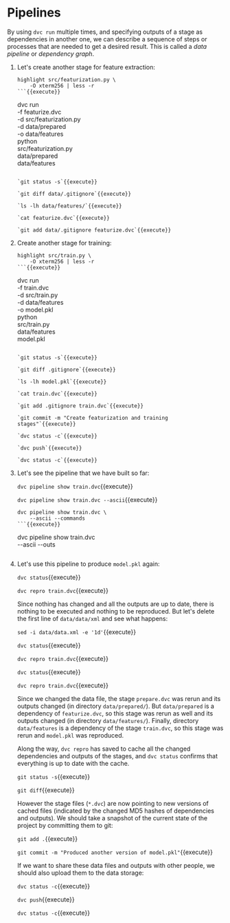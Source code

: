 # Pipelines

By using `dvc run` multiple times, and specifying outputs of a stage
as dependencies in another one, we can describe a sequence of steps or
processes that are needed to get a desired result. This is called a
_data pipeline_ or _dependency graph_.

1. Let's create another stage for feature extraction:

   ```
   highlight src/featurization.py \
       -O xterm256 | less -r
   ```{{execute}}

   ```
   dvc run \
       -f featurize.dvc \
       -d src/featurization.py \
       -d data/prepared \
       -o data/features \
       python \
           src/featurization.py \
           data/prepared \
           data/features
   ```{{execute}}

   `git status -s`{{execute}}
   
   `git diff data/.gitignore`{{execute}}

   `ls -lh data/features/`{{execute}}
   
   `cat featurize.dvc`{{execute}}
   
   `git add data/.gitignore featurize.dvc`{{execute}}
   
2. Create another stage for training:
   
   ```
   highlight src/train.py \
       -O xterm256 | less -r
   ```{{execute}}
   
   ```
   dvc run \
       -f train.dvc \
       -d src/train.py \
       -d data/features \
       -o model.pkl \
       python \
           src/train.py \
           data/features \
           model.pkl
   ```{{execute}}

   `git status -s`{{execute}}
   
   `git diff .gitignore`{{execute}}

   `ls -lh model.pkl`{{execute}}
   
   `cat train.dvc`{{execute}}
   
   `git add .gitignore train.dvc`{{execute}}
   
   `git commit -m "Create featurization and training stages"`{{execute}}
   
   `dvc status -c`{{execute}}
   
   `dvc push`{{execute}}
   
   `dvc status -c`{{execute}}
   
3. Let's see the pipeline that we have built so far:

   `dvc pipeline show train.dvc`{{execute}}
   
   `dvc pipeline show train.dvc --ascii`{{execute}}

   ```
   dvc pipeline show train.dvc \
       --ascii --commands
   ```{{execute}}

   ```
   dvc pipeline show train.dvc \
       --ascii --outs
   ```{{execute}}

4. Let's use this pipeline to produce `model.pkl` again:

   `dvc status`{{execute}}
   
   `dvc repro train.dvc`{{execute}}

   Since nothing has changed and all the outputs are up to date, there
   is nothing to be executed and nothing to be reproduced. But let's
   delete the first line of `data/data/xml` and see what happens:
   
   `sed -i data/data.xml -e '1d'`{{execute}}
   
   `dvc status`{{execute}}
   
   `dvc repro train.dvc`{{execute}}

   `dvc status`{{execute}}
   
   `dvc repro train.dvc`{{execute}}
   
   Since we changed the data file, the stage `prepare.dvc` was rerun
   and its outputs changed (in directory `data/prepared/`). But
   `data/prepared` is a dependency of `featurize.dvc`, so this stage
   was rerun as well and its outputs changed (in directory
   `data/features/`). Finally, directory `data/features` is a
   dependency of the stage `train.dvc`, so this stage was rerun and
   `model.pkl` was reproduced.
   
   Along the way, `dvc repro` has saved to cache all the changed
   dependencies and outputs of the stages, and `dvc status` confirms
   that everything is up to date with the cache.

   `git status -s`{{execute}}
   
   `git diff`{{execute}}
   
   However the stage files (`*.dvc`) are now pointing to new versions
   of cached files (indicated by the changed MD5 hashes of
   dependencies and outputs). We should take a snapshot of the current
   state of the project by committing them to git:
   
   `git add .`{{execute}}
   
   `git commit -m "Produced another version of model.pkl"`{{execute}}
   
   If we want to share these data files and outputs with other people,
   we should also upload them to the data storage:
   
   `dvc status -c`{{execute}}
   
   `dvc push`{{execute}}
   
   `dvc status -c`{{execute}}
